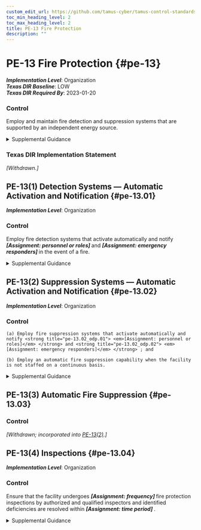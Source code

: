 ```yaml
---
custom_edit_url: https://github.com/tamus-cyber/tamus-control-standards/tree/main/content/tamus.edu/TAMUS_profile.yaml
toc_min_heading_level: 2
toc_max_heading_level: 2
title: PE-13 Fire Protection
description: ""
---
```


# PE-13 Fire Protection {#pe-13}

_**Implementation Level**_: Organization\
_**Texas DIR Baseline**_: LOW\
_**Texas DIR Required By**_: 2023-01-20

### Control

Employ and maintain fire detection and suppression systems that are supported by an independent energy source.


<details><summary>Supplemental Guidance</summary>The provision of fire detection and suppression systems applies primarily to organizational facilities that contain concentrations of system resources, including data centers, server rooms, and mainframe computer rooms. Fire detection and suppression systems that may require an independent energy source include sprinkler systems and smoke detectors. An independent energy source is an energy source, such as a microgrid, that is separate, or can be separated, from the energy sources providing power for the other parts of the facility.</details>

### Texas DIR Implementation Statement

<em>[Withdrawn.]</em>





## PE-13(1) Detection Systems — Automatic Activation and Notification {#pe-13.01}

_**Implementation Level**_: Organization

### Control

Employ fire detection systems that activate automatically and notify <strong title="pe-13.01_odp.01"> <em>[Assignment: personnel or roles]</em> </strong> and <strong title="pe-13.01_odp.02"> <em>[Assignment: emergency responders]</em> </strong> in the event of a fire.


<details><summary>Supplemental Guidance</summary>Organizations can identify personnel, roles, and emergency responders if individuals on the notification list need to have access authorizations or clearances (e.g., to enter to facilities where access is restricted due to the classification or impact level of information within the facility). Notification mechanisms may require independent energy sources to ensure that the notification capability is not adversely affected by the fire.</details>


## PE-13(2) Suppression Systems — Automatic Activation and Notification {#pe-13.02}

_**Implementation Level**_: Organization

### Control



    (a) Employ fire suppression systems that activate automatically and notify <strong title="pe-13.02_odp.01"> <em>[Assignment: personnel or roles]</em> </strong> and <strong title="pe-13.02_odp.02"> <em>[Assignment: emergency responders]</em> </strong> ; and

    (b) Employ an automatic fire suppression capability when the facility is not staffed on a continuous basis.


<details><summary>Supplemental Guidance</summary>Organizations can identify specific personnel, roles, and emergency responders if individuals on the notification list need to have appropriate access authorizations and/or clearances (e.g., to enter to facilities where access is restricted due to the impact level or classification of information within the facility). Notification mechanisms may require independent energy sources to ensure that the notification capability is not adversely affected by the fire.</details>


## PE-13(3) Automatic Fire Suppression {#pe-13.03}

### Control

<em>[Withdrawn; incorporated into [PE-13(2)](/catalog/pe/pe-13#pe-13.02).]</em>



## PE-13(4) Inspections {#pe-13.04}

_**Implementation Level**_: Organization

### Control

Ensure that the facility undergoes <strong title="pe-13.04_odp.01"> <em>[Assignment: frequency]</em> </strong> fire protection inspections by authorized and qualified inspectors and identified deficiencies are resolved within <strong title="pe-13.04_odp.02"> <em>[Assignment: time period]</em> </strong>.


<details><summary>Supplemental Guidance</summary>Authorized and qualified personnel within the jurisdiction of the organization include state, county, and city fire inspectors and fire marshals. Organizations provide escorts during inspections in situations where the systems that reside within the facilities contain sensitive information.</details>
